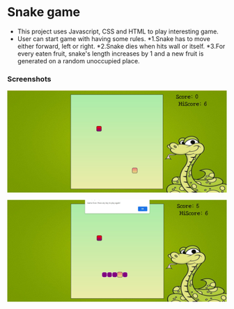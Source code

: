 # Snake game

* This project uses Javascript, CSS and HTML to play interesting game.
* User can start game with having some rules.
   *1.Snake has to move either forward, left or right.
   *2.Snake dies when hits wall or itself.
   *3.For every eaten fruit, snake's length increases by 1 and a new fruit is generated on a random unoccupied place.


### Screenshots
![How page looks1](img\screenshot1.jpg)


![How page looks2](img\screenshot2.jpg)
